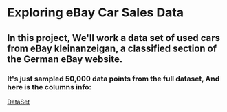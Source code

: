 # Exploring eBay Car Sales Data
## In this project, We'll work a data set of used cars from eBay kleinanzeigan, a classified section of the German eBay website.
### It's just sampled 50,000 data points from the full dataset, And here is the columns info:
[DataSet](https://www.kaggle.com/orgesleka/used-cars-database/data)

